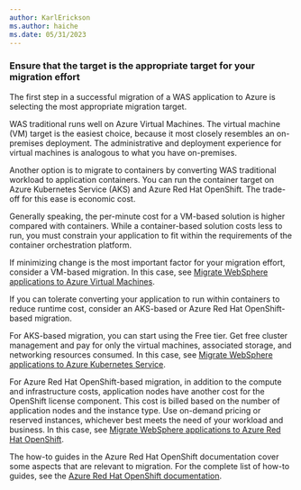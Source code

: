 ```yaml
---
author: KarlErickson
ms.author: haiche
ms.date: 05/31/2023
---
```


### Ensure that the target is the appropriate target for your migration effort

The first step in a successful migration of a WAS application to Azure is selecting the most appropriate migration target.

WAS traditional runs well on Azure Virtual Machines. The virtual machine (VM) target is the easiest choice, because it most closely resembles an on-premises deployment. The administrative and deployment experience for virtual machines is analogous to what you have on-premises.

Another option is to migrate to containers by converting WAS traditional workload to application containers. You can run the container target on Azure Kubernetes Service (AKS) and Azure Red Hat OpenShift. The trade-off for this ease is economic cost.

Generally speaking, the per-minute cost for a VM-based solution is higher compared with containers. While a container-based solution costs less to run, you must constrain your application to fit within the requirements of the container orchestration platform.

If minimizing change is the most important factor for your migration effort, consider a VM-based migration. In this case, see [Migrate WebSphere applications to Azure Virtual Machines](../migrate-websphere-to-virtual-machines.md).

If you can tolerate converting your application to run within containers to reduce runtime cost, consider an AKS-based or Azure Red Hat OpenShift-based migration.

For AKS-based migration, you can start using the Free tier. Get free cluster management and pay for only the virtual machines, associated storage, and networking resources consumed. In this case, see [Migrate WebSphere applications to Azure Kubernetes Service](../migrate-websphere-to-azure-kubernetes-service.md).

For Azure Red Hat OpenShift-based migration, in addition to the compute and infrastructure costs, application nodes have another cost for the OpenShift license component. This cost is billed based on the number of application nodes and the instance type. Use on-demand pricing or reserved instances, whichever best meets the need of your workload and business. In this case, see [Migrate WebSphere applications to Azure Red Hat OpenShift](../migrate-websphere-to-azure-redhat-openshift.md).

The how-to guides in the Azure Red Hat OpenShift documentation cover some aspects that are relevant to migration. For the complete list of how-to guides, see the [Azure Red Hat OpenShift documentation](/azure/openshift/).
